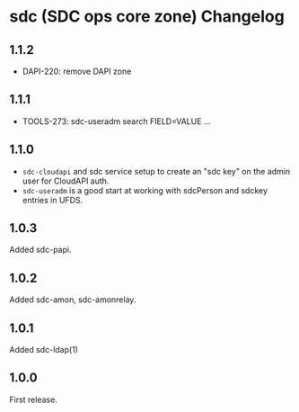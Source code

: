 # sdc (SDC ops core zone) Changelog

## 1.1.2

- DAPI-220: remove DAPI zone

## 1.1.1

- TOOLS-273: sdc-useradm search FIELD=VALUE ...

## 1.1.0

- `sdc-cloudapi` and sdc service setup to create an "sdc key" on the admin user
  for CloudAPI auth.
- `sdc-useradm` is a good start at working with sdcPerson and sdckey entries
  in UFDS.

## 1.0.3

Added sdc-papi.

## 1.0.2

Added sdc-amon, sdc-amonrelay.

## 1.0.1

Added sdc-ldap(1)

## 1.0.0

First release.
